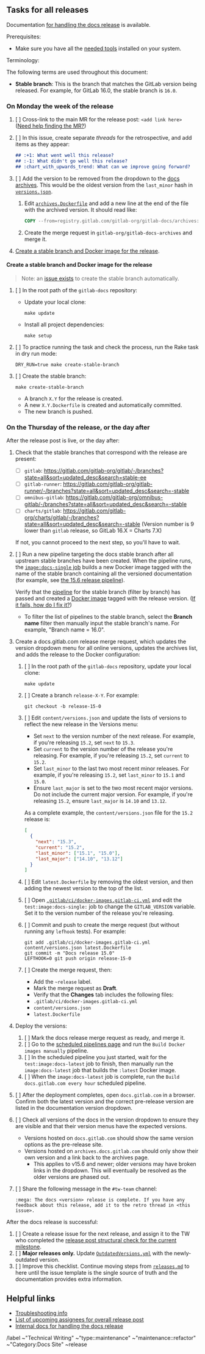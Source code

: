 <!--
SET TITLE TO: docs.gitlab.com release XX.ZZ (month, YYYY)
-->

## Tasks for all releases

Documentation [for handling the docs release](https://gitlab.com/gitlab-org/gitlab-docs/-/blob/main/doc/releases.md) is available.

Prerequisites:

- Make sure you have all the [needed tools](/doc/setup.md) installed on your system.

Terminology:

The following terms are used throughout this document:

- **Stable branch**: This is the branch that matches the GitLab version being released. For example,
  for GitLab 16.0, the stable branch is `16.0`.

### On Monday the week of the release

1. [ ] Cross-link to the main MR for the release post: `<add link here>`
   ([Need help finding the MR?](https://gitlab.com/gitlab-com/www-gitlab-com/-/merge_requests?scope=all&state=opened&label_name%5B%5D=release%20post&label_name%5B%5D=blog%20post))
1. [ ] In this issue, create separate _threads_ for the retrospective, and add items as they appear:

   ```markdown
   ## :+1: What went well this release?
   ## :-1: What didn't go well this release?
   ## :chart_with_upwards_trend: What can we improve going forward?
   ```

1. [ ] Add the version to be removed from the dropdown to the [docs archives](https://gitlab.com/gitlab-org/gitlab-docs-archives). This
   would be the oldest version from the `last_minor` hash in
   [`versions.json`](https://gitlab.com/gitlab-org/gitlab-docs/-/blob/main/content/versions.json#L5).

   1. Edit [`archives.Dockerfile`](https://gitlab.com/gitlab-org/gitlab-docs-archives/-/blob/main/archives.Dockerfile)
      and add a new line at the end of the file with the archived version. It should read like:

      ```dockerfile
      COPY --from=registry.gitlab.com/gitlab-org/gitlab-docs/archives:<version> ${TARGET} ${TARGET}
      ```

   1. Create the merge request in `gitlab-org/gitlab-docs-archives` and merge it.

1. [Create a stable branch and Docker image for the release](#create-a-stable-branch-and-docker-image-for-the-release).

#### Create a stable branch and Docker image for the release

> Note: an [issue exists](https://gitlab.com/gitlab-org/release-tools/-/issues/533)
> to create the stable branch automatically.

1. [ ] In the root path of the `gitlab-docs` repository:

   - Update your local clone:

     ```shell
     make update
     ```

   - Install all project dependencies:

     ```shell
     make setup
     ```

1. [ ] To practice running the task and check the process, run the Rake task in dry run mode:

   ```shell
   DRY_RUN=true make create-stable-branch
   ```

1. [ ] Create the stable branch:

   ```shell
   make create-stable-branch
   ```

   - A branch `X.Y` for the release is created.
   - A new `X.Y.Dockerfile` is created and automatically committed.
   - The new branch is pushed.

### On the Thursday of the release, or the day after

After the release post is live, or the day after:

1. Check that the stable branches that correspond with the release are present:
   - [ ] `gitlab`: <https://gitlab.com/gitlab-org/gitlab/-/branches?state=all&sort=updated_desc&search=stable-ee>
   - [ ] `gitlab-runner`: <https://gitlab.com/gitlab-org/gitlab-runner/-/branches?state=all&sort=updated_desc&search=-stable>
   - [ ] `omnibus-gitlab`: <https://gitlab.com/gitlab-org/omnibus-gitlab/-/branches?state=all&sort=updated_desc&search=-stable>
   - [ ] `charts/gitlab`: <https://gitlab.com/gitlab-org/charts/gitlab/-/branches?state=all&sort=updated_desc&search=-stable> (Version number is 9 lower than `gitlab` release, so GitLab 16.X = Charts 7.X)

   If not, you cannot proceed to the next step, so you'll have to wait.
1. [ ] Run a new pipeline targeting the docs stable branch after all upstream
   stable branches have been created. When the pipeline runs, the
   [`image:docs-single` job](https://gitlab.com/gitlab-org/gitlab-docs/-/blob/7fbb5e1313ebde811877044e87f444a0a283fed4/.gitlab/ci/docker-images.gitlab-ci.yml#L107-129)
   builds a new Docker image tagged with the name of the stable branch containing
   all the versioned documentation
   (for example, see [the 15.6 release pipeline](https://gitlab.com/gitlab-org/gitlab-docs/-/pipelines/702437095)).

   Verify that the [pipeline](https://gitlab.com/gitlab-org/gitlab-docs/-/pipelines?page=1&scope=all) for the stable branch (filter by branch)
   has passed and created a [Docker image](https://gitlab.com/gitlab-org/gitlab-docs/container_registry/631635?orderBy=NAME&sort=desc&search[]=)
   tagged with the release version. ([If it fails, how do I fix it?](https://gitlab.com/gitlab-org/gitlab-docs/-/blob/main/doc/releases.md#imagedocs-single-job-fails-when-creating-the-docs-stable-branch))
   - To filter the list of pipelines to the stable branch, select the **Branch name** filter then manually input the stable branch's name. For example, "Branch name = 16.0".
1. Create a docs.gitlab.com release merge request, which updates the version dropdown menu for all online versions, updates the archives list, and adds the release to the Docker configuration:

   1. [ ] In the root path of the `gitlab-docs` repository, update your local clone:

      ```shell
      make update
      ```

   1. [ ] Create a branch `release-X-Y`. For example:

      ```shell
      git checkout -b release-15-0
      ```

   1. [ ] Edit `content/versions.json` and update the lists of versions to reflect the new release in the Versions menu:

      - Set `next` to the version number of the next release. For example, if you're releasing `15.2`, set `next` to `15.3`.
      - Set `current` to the version number of the release you're releasing. For example, if you're releasing `15.2`, set
      `current` to `15.2`.
      - Set `last_minor` to the last two most recent minor releases. For example, if you're
      releasing `15.2`, set `last_minor` to `15.1` and `15.0`.
      - Ensure `last_major` is set to the two most recent major versions. Do not include the current major version.
      For example, if you're releasing `15.2`, ensure `last_major` is `14.10` and `13.12`.

      As a complete example, the `content/versions.json` file for the `15.2` release is:

      ```json
      [
        {
          "next": "15.3",
          "current": "15.2",
          "last_minor": ["15.1", "15.0"],
          "last_major": ["14.10", "13.12"]
        }
      ]
      ```

   1. [ ] Edit `latest.Dockerfile` by removing the oldest version, and then adding the newest version to the top of the list.

   1. [ ] Open [`.gitlab/ci/docker-images.gitlab-ci.yml`](../.gitlab/ci/docker-images.gitlab-ci.yml)
      and edit the `test:image:docs-single:` job to change the `GITLAB_VERSION` variable.
      Set it to the version number of the release you're releasing.

   1. [ ] Commit and push to create the merge request (but without running any `lefhook` tests). For example:

      ```shell
      git add .gitlab/ci/docker-images.gitlab-ci.yml content/versions.json latest.Dockerfile
      git commit -m "Docs release 15.0"
      LEFTHOOK=0 git push origin release-15-0
      ```

   1. [ ] Create the merge request, then:
      - Add the `~release` label.
      - Mark the merge request as **Draft**.
      - Verify that the **Changes** tab includes the following files:
      - `.gitlab/ci/docker-images.gitlab-ci.yml`
      - `content/versions.json`
      - `latest.Dockerfile`
1. Deploy the versions:
   1. [ ] Mark the docs release merge request as ready, and merge it.
   1. [ ] Go to the [scheduled pipelines page](https://gitlab.com/gitlab-org/gitlab-docs/-/pipeline_schedules)
      and run the `Build Docker images manually` pipeline.
   1. [ ] In the scheduled pipeline you just started, wait for the `test:image:docs-latest` job to finish, then manually run the `image:docs-latest`
      job that builds the `:latest` Docker image.
   1. [ ] When the `image:docs-latest` job is complete, run the `Build docs.gitlab.com every hour` scheduled pipeline.
1. [ ] After the deployment completes, open `docs.gitlab.com` in a browser. Confirm
   both the latest version and the correct pre-release version are listed in the documentation version dropdown.
1. [ ] Check all versions of the docs in the version dropdown to ensure they are visible and that their version menus have the expected versions.
   - Versions hosted on `docs.gitlab.com` should show the same version options as the pre-release site.
   - Versions hosted on `archives.docs.gitlab.com` should only show their own version and a link back to the archives page.
     - This applies to v15.6 and newer; older versions may have broken links in the dropdown. This will eventually be resolved as the older versions are phased out.
1. [ ] Share the following message in the `#tw-team` channel:

   ```plaintext
   :mega: The docs <version> release is complete. If you have any feedback about this release, add it to the retro thread in <this issue>.
   ```

After the docs release is successful:

1. [ ] Create a release issue for the next release, and assign it to the TW who completed the
   [release post structural check for the current milestone](https://handbook.gitlab.com/handbook/marketing/blog/release-posts/managers/).
1. [ ] **Major releases only.** Update
   [`OutdatedVersions.yml`](https://gitlab.com/gitlab-org/gitlab/-/blob/master/doc/.vale/gitlab/OutdatedVersions.yml)
   with the newly-outdated version.
1. [ ] Improve this checklist. Continue moving steps from
   [`releases.md`](https://gitlab.com/gitlab-org/gitlab-docs/-/blob/main/doc/releases.md)
   to here until the issue template is the single source of truth and the documentation provides extra information.

## Helpful links

- [Troubleshooting info](https://gitlab.com/gitlab-org/gitlab-docs/-/blob/main/doc/releases.md#troubleshooting)
- [List of upcoming assignees for overall release post](https://handbook.gitlab.com/handbook/marketing/blog/release-posts/managers/)
- [Internal docs for handling the docs release](https://gitlab.com/gitlab-org/gitlab-docs/-/blob/main/doc/releases.md)

/label ~"Technical Writing" ~"type::maintenance" ~"maintenance::refactor" ~"Category:Docs Site" ~release
